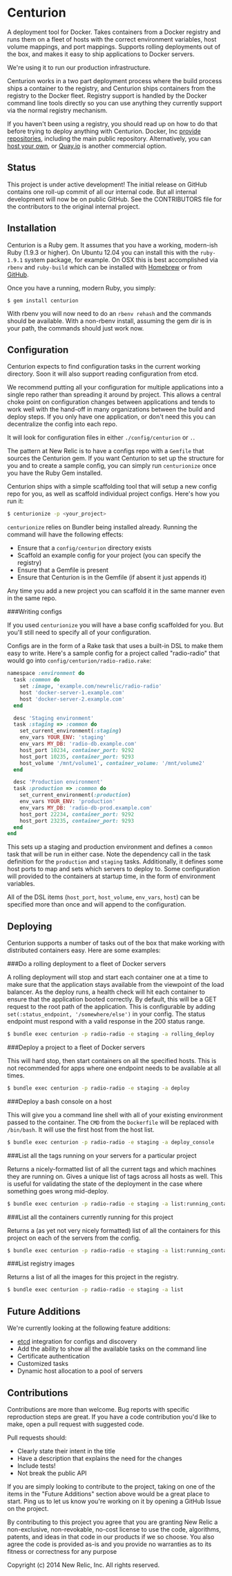 Centurion
=========

A deployment tool for Docker. Takes containers from a Docker registry and runs
them on a fleet of hosts with the correct environment variables, host volume
mappings, and port mappings. Supports rolling deployments out of the box, and
makes it easy to ship applications to Docker servers.

We're using it to run our production infrastructure.

Centurion works in a two part deployment process where the build process ships
a container to the registry, and Centurion ships containers from the registry
to the Docker fleet. Registry support is handled by the Docker command line
tools directly so you can use anything they currently support via the normal
registry mechanism.

If you haven't been using a registry, you should read up on how to do that
before trying to deploy anything with Centurion.  Docker, Inc [provide
repositories](https://index.docker.io/), including the main public repository.
Alternatively, you can [host your
own](https://github.com/dotcloud/docker-registry), or
[Quay.io](https://quay.io) is another commercial option.

Status
------

This project is under active development! The initial release on GitHub contains
one roll-up commit of all our internal code. But all internal development will
now be on public GitHub. See the CONTRIBUTORS file for the contributors to the
original internal project.

Installation
------------

Centurion is a Ruby gem. It assumes that you have a working, modern-ish Ruby
(1.9.3 or higher). On Ubuntu 12.04 you can install this with the `ruby-1.9.1`
system package, for example. On OSX this is best accomplished via `rbenv` and
`ruby-build` which can be installed with [Homebrew](http://brew.sh/) or from
[GitHub](https://github.com/sstephenson/rbenv).

Once you have a running, modern Ruby, you simply:

```
$ gem install centurion
```

With rbenv you will now need to do an `rbenv rehash` and the commands should
be available. With a non-rbenv install, assuming the gem dir is in your path,
the commands should just work now.

Configuration
-------------

Centurion expects to find configuration tasks in the current working directory.
Soon it will also support reading configuration from etcd.

We recommend putting all your configuration for multiple applications into a
single repo rather than spreading it around by project. This allows a central
choke point on configuration changes between applications and tends to work
well with the hand-off in many organizations between the build and deploy
steps. If you only have one application, or don't need this you can
decentralize the config into each repo.

It will look for configuration files in either `./config/centurion` or `.`.

The pattern at New Relic is to have a configs repo with a `Gemfile` that
sources the Centurion gem. If you want Centurion to set up the structure for
you and to create a sample config, you can simply run `centurionize` once you
have the Ruby Gem installed.

Centurion ships with a simple scaffolding tool that will setup a new config repo for
you, as well as scaffold individual project configs. Here's how you run it:

```bash
$ centurionize -p <your_project>
```

`centurionize` relies on Bundler being installed already. Running the command
will have the following effects:

 * Ensure that a `config/centurion` directory exists
 * Scaffold an example config for your project (you can specify the registry)
 * Ensure that a Gemfile is present
 * Ensure that Centurion is in the Gemfile (if absent it just appends it)

Any time you add a new project you can scaffold it in the same manner even
in the same repo.

###Writing configs

If you used `centurionize` you will have a base config scaffolded for you.
But you'll still need to specify all of your configuration.

Configs are in the form of a Rake task that uses a built-in DSL to make them
easy to write. Here's a sample config for a project called "radio-radio" that
would go into `config/centurion/radio-radio.rake`:

```ruby
namespace :environment do
  task :common do
    set :image, 'example.com/newrelic/radio-radio'
    host 'docker-server-1.example.com'
	host 'docker-server-2.example.com'
  end

  desc 'Staging environment'
  task :staging => :common do
	set_current_environment(:staging)
	env_vars YOUR_ENV: 'staging'
	env_vars MY_DB: 'radio-db.example.com'
    host_port 10234, container_port: 9292
    host_port 10235, container_port: 9293
	host_volume '/mnt/volume1', container_volume: '/mnt/volume2'
  end

  desc 'Production environment'
  task :production => :common do
	set_current_environment(:production)
	env_vars YOUR_ENV: 'production'
	env_vars MY_DB: 'radio-db-prod.example.com'
    host_port 22234, container_port: 9292
    host_port 23235, container_port: 9293
  end
end
```

This sets up a staging and production environment and defines a `common` task
that will be run in either case. Note the dependency call in the task
definition for the `production` and `staging` tasks.  Additionally, it
defines some host ports to map and sets which servers to deploy to. Some
configuration will provided to the containers at startup time, in the form of
environment variables.

All of the DSL items (`host_port`, `host_volume`, `env_vars`, `host`) can be
specified more than once and will append to the configuration.

Deploying
---------

Centurion supports a number of tasks out of the box that make working with
distributed containers easy.  Here are some examples:

###Do a rolling deployment to a fleet of Docker servers

A rolling deployment will stop and start each container one at a time to make
sure that the application stays available from the viewpoint of the load
balancer. As the deploy runs, a health check will hit each container to ensure
that the application booted correctly. By default, this will be a GET request to
the root path of the application. This is configurable by adding
`set(:status_endpoint, '/somewhere/else')` in your config. The status endpoint
must respond with a valid response in the 200 status range.

````bash
$ bundle exec centurion -p radio-radio -e staging -a rolling_deploy
````

###Deploy a project to a fleet of Docker servers

This will hard stop, then start containers on all the specified hosts. This
is not recommended for apps where one endpoint needs to be available at all
times.

````bash
$ bundle exec centurion -p radio-radio -e staging -a deploy
````

###Deploy a bash console on a host

This will give you a command line shell with all of your existing environment
passed to the container. The `CMD` from the `Dockerfile` will be replaced
with `/bin/bash`. It will use the first host from the host list.

````bash
$ bundle exec centurion -p radio-radio -e staging -a deploy_console
````

###List all the tags running on your servers for a particular project

Returns a nicely-formatted list of all the current tags and which machines they
are running on. Gives a unique list of tags across all hosts as well.  This is
useful for validating the state of the deployment in the case where something
goes wrong mid-deploy.

```bash
$ bundle exec centurion -p radio-radio -e staging -a list:running_container_tags
```

###List all the containers currently running for this project

Returns a (as yet not very nicely formatted) list of all the containers for
this project on each of the servers from the config.

```bash
$ bundle exec centurion -p radio-radio -e staging -a list:running_containers
```

###List registry images

Returns a list of all the images for this project in the registry.

````bash
$ bundle exec centurion -p radio-radio -e staging -a list
````

Future Additions
----------------

We're currently looking at the following feature additions:

 * [etcd](https://github.com/coreos/etcd) integration for configs and discovery
 * Add the ability to show all the available tasks on the command line
 * Certificate authentication
 * Customized tasks
 * Dynamic host allocation to a pool of servers

Contributions
-------------

Contributions are more than welcome. Bug reports with specific reproduction
steps are great. If you have a code contribution you'd like to make, open a
pull request with suggested code.

Pull requests should:

 * Clearly state their intent in the title
 * Have a description that explains the need for the changes
 * Include tests!
 * Not break the public API

If you are simply looking to contribute to the project, taking on one of the
items in the "Future Additions" section above would be a great place to start.
Ping us to let us know you're working on it by opening a GitHub Issue on the
project.

By contributing to this project you agree that you are granting New Relic a
non-exclusive, non-revokable, no-cost license to use the code, algorithms,
patents, and ideas in that code in our products if we so choose. You also agree
the code is provided as-is and you provide no warranties as to its fitness or
correctness for any purpose

Copyright (c) 2014 New Relic, Inc. All rights reserved.
